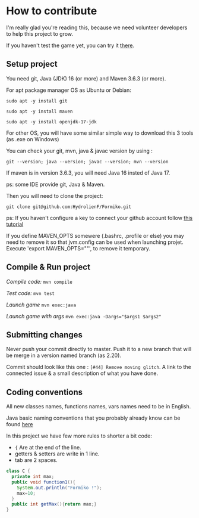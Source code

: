 # How to contribute


I'm really glad you're reading this, because we need volunteer developers to help this project to grow.

If you haven't test the game yet, you can try it [there](https://formiko.fr/download.html).

## Setup project

You need git, Java (JDK) 16 (or more) and Maven 3.6.3 (or more).

For apt package manager OS as Ubuntu or Debian:

```sudo apt -y install git```

```sudo apt -y install maven```

```sudo apt -y install openjdk-17-jdk```

For other OS, you will have some similar simple way to download this 3 tools (as .exe on Windows)

You can check your git, mvn, java & javac version by using :

`git --version; java --version; javac --version; mvn --version`

If maven is in version 3.6.3, you will need Java 16 insted of Java 17.

ps: some IDE provide git, Java & Maven.

Then you will need to clone the project:

`git clone git@github.com:HydrolienF/Formiko.git`

ps: If you haven't configure a key to connect your github account follow [this tutorial](https://docs.github.com/en/authentication/connecting-to-github-with-ssh)

If you define MAVEN_OPTS somewere (.bashrc, .profile or else) you may need to remove it so that jvm.config can be used when launching projet.
Execute 'export MAVEN_OPTS=""', to remove it temporary.

## Compile & Run project

*Compile code:*
`mvn compile`

*Test code:*
`mvn test`

*Launch game*
`mvn exec:java`

*Launch game with args*
`mvn exec:java -Dargs="$args1 $args2"`

## Submitting changes

Never push your commit directly to master. Push it to a new branch that will be merge in a version named branch (as 2.20).

Commit should look like this one : `[#44] Remove moving glitch`. A link to the connected issue & a small description of what you have done.

## Coding conventions

All new classes names, functions names, vars names need to be in English.

Java basic naming conventions that you probably already know can be found [here](https://www.oracle.com/java/technologies/javase/codeconventions-namingconventions.html)

In this project we have few more rules to shorter a bit code:
  * `{` Are at the end of the line.
  * getters & setters are write in 1 line.
  * tab are 2 spaces.

```Java
class C {
  private int max;
  public void function1(){
    System.out.println("Formiko !");
    max=10;
  }
  public int getMax(){return max;}
}
```
